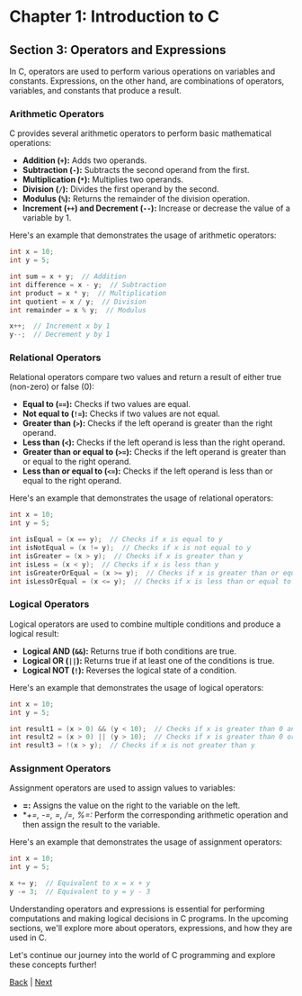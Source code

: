 # Chapter 1: Introduction to C

## Section 3: Operators and Expressions

In C, operators are used to perform various operations on variables and constants. Expressions, on the other hand, are combinations of operators, variables, and constants that produce a result.

### Arithmetic Operators

C provides several arithmetic operators to perform basic mathematical operations:

- **Addition (`+`):** Adds two operands.
- **Subtraction (`-`):** Subtracts the second operand from the first.
- **Multiplication (`*`):** Multiplies two operands.
- **Division (`/`):** Divides the first operand by the second.
- **Modulus (`%`):** Returns the remainder of the division operation.
- **Increment (`++`) and Decrement (`--`):** Increase or decrease the value of a variable by 1.

Here's an example that demonstrates the usage of arithmetic operators:

```c
int x = 10;
int y = 5;

int sum = x + y;  // Addition
int difference = x - y;  // Subtraction
int product = x * y;  // Multiplication
int quotient = x / y;  // Division
int remainder = x % y;  // Modulus

x++;  // Increment x by 1
y--;  // Decrement y by 1
```

### Relational Operators

Relational operators compare two values and return a result of either true (non-zero) or false (0):

- **Equal to (`==`):** Checks if two values are equal.
- **Not equal to (`!=`):** Checks if two values are not equal.
- **Greater than (`>`):** Checks if the left operand is greater than the right operand.
- **Less than (`<`):** Checks if the left operand is less than the right operand.
- **Greater than or equal to (`>=`):** Checks if the left operand is greater than or equal to the right operand.
- **Less than or equal to (`<=`):** Checks if the left operand is less than or equal to the right operand.

Here's an example that demonstrates the usage of relational operators:

```c
int x = 10;
int y = 5;

int isEqual = (x == y);  // Checks if x is equal to y
int isNotEqual = (x != y);  // Checks if x is not equal to y
int isGreater = (x > y);  // Checks if x is greater than y
int isLess = (x < y);  // Checks if x is less than y
int isGreaterOrEqual = (x >= y);  // Checks if x is greater than or equal to y
int isLessOrEqual = (x <= y);  // Checks if x is less than or equal to y
```

### Logical Operators

Logical operators are used to combine multiple conditions and produce a logical result:

- **Logical AND (`&&`):** Returns true if both conditions are true.
- **Logical OR (`||`):** Returns true if at least one of the conditions is true.
- **Logical NOT (`!`):** Reverses the logical state of a condition.

Here's an example that demonstrates the usage of logical operators:

```c
int x = 10;
int y = 5;

int result1 = (x > 0) && (y < 10);  // Checks if x is greater than 0 and y is less than 10
int result2 = (x > 0) || (y > 10);  // Checks if x is greater than 0 or y is greater than 10
int result3 = !(x > y);  // Checks if x is not greater than y
```

### Assignment Operators

Assignment operators are used to assign values to variables:

- **=:** Assigns the value on the right to the variable on the left.
- **+=, -=, *=, /=, %=:** Perform the corresponding arithmetic operation and then assign the result to the variable.

Here's an example that demonstrates the usage of assignment operators:

```c
int x = 10;
int y = 5;

x += y;  // Equivalent to x = x + y
y -= 3;  // Equivalent to y = y - 3
```

Understanding operators and expressions is essential for performing computations and making logical decisions in C programs. In the upcoming sections, we'll explore more about operators, expressions, and how they are used in C.

Let's continue our journey into the world of C programming and explore these concepts further!

[Back](../sec2/index.md) |
[Next](../sec4/index.md)